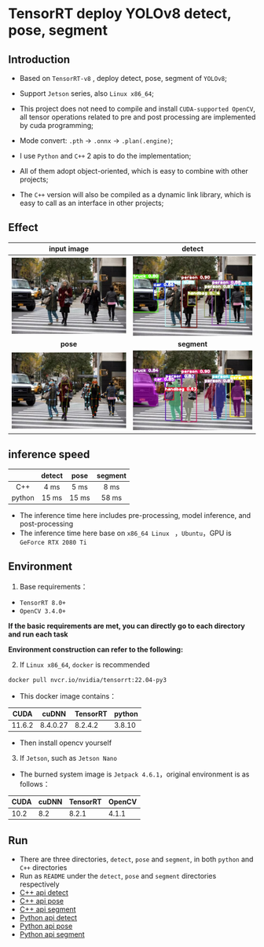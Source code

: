 # TensorRT deploy YOLOv8 detect, pose, segment

## Introduction

- Based on `TensorRT-v8` , deploy detect, pose, segment of `YOLOv8`;

- Support `Jetson` series, also `Linux x86_64`;
- This project does not need to compile and install `CUDA-supported OpenCV`, all tensor operations related to pre and post processing are implemented by cuda programming;
- Mode convert: `.pth` -> `.onnx` -> `.plan(.engine)`;

- I use `Python` and `C++` 2 apis to do the implementation;
- All of them adopt object-oriented, which is easy to combine with other projects;
- The `C++` version will also be compiled as a dynamic link library, which is easy to call as an interface in other projects; 

## Effect

|            input image            |                detect                 |
| :-------------------------------: | :-----------------------------------: |
|      ![004](assets/004.jpeg)      | ![004_detect](assets/004_detect.jpeg) |
|             **pose**              |              **segment**              |
| ![004_pose](assets/004_pose.jpeg) |    ![004_seg](assets/004_seg.jpeg)    |

## inference speed

|        | detect | pose  | segment |
| :----: | :----: | :---: | :-----: |
|  C++   |  4 ms  | 5 ms  |  8 ms   |
| python | 15 ms  | 15 ms |  58 ms  |

- The inference time here includes pre-processing, model inference, and post-processing
- The inference time here base on `x86_64 Linux ` ，`Ubuntu`，GPU is `GeForce RTX 2080 Ti`

## Environment

1. Base requirements：

- `TensorRT 8.0+`
- `OpenCV 3.4.0+`

**If the basic requirements are met, you can directly go to each directory and run each task**

**Environment construction can refer to the following:**

2. If  `Linux x86_64`, `docker` is recommended 

```bash
docker pull nvcr.io/nvidia/tensorrt:22.04-py3
```

- This docker image contains：

| CUDA   | cuDNN    | TensorRT | python |
| ------ | -------- | -------- | ------ |
| 11.6.2 | 8.4.0.27 | 8.2.4.2  | 3.8.10 |

- Then install opencv yourself 

3. If `Jetson`, such as `Jetson Nano`

- The burned system image is `Jetpack 4.6.1`，original environment is as follows：

| CUDA | cuDNN | TensorRT | OpenCV |
| ---- | ----- | -------- | ------ |
| 10.2 | 8.2   | 8.2.1    | 4.1.1  |

## Run

- There are three directories, `detect`, `pose` and `segment`, in both `python` and `C++` directories 
- Run as `README` under the `detect`, `pose` and `segment` directories respectively
- [C++ api detect](https://github.com/emptysoal/TensorRT-YOLOv8/tree/main/C%2B%2B/detect)
- [C++ api pose](https://github.com/emptysoal/TensorRT-YOLOv8/tree/main/C%2B%2B/pose)
- [C++ api segment](https://github.com/emptysoal/TensorRT-YOLOv8/tree/main/C%2B%2B/segment)
- [Python api detect](https://github.com/emptysoal/TensorRT-YOLOv8/tree/main/python/detect)
- [Python api pose](https://github.com/emptysoal/TensorRT-YOLOv8/tree/main/python/pose)
- [Python api segment](https://github.com/emptysoal/TensorRT-YOLOv8/tree/main/python/segment)
